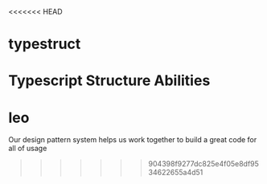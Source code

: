 <<<<<<< HEAD
# typestruct
Typescript Structure Abilities
=======
# leo
Our design pattern system helps us work together to build a great code for all of usage
>>>>>>> 904398f9277dc825e4f05e8df9534622655a4d51
